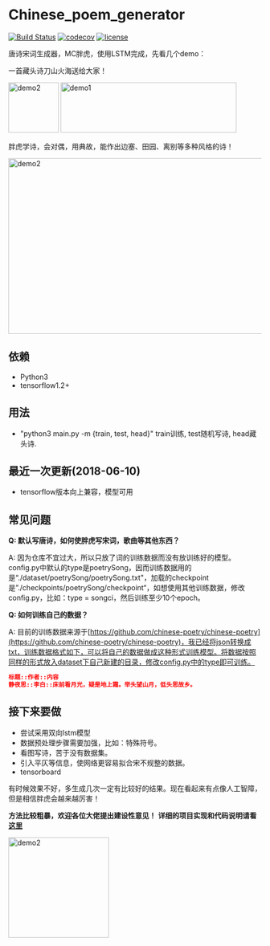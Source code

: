 # Chinese_poem_generator 
[![Build Status](https://travis-ci.org/hjptriplebee/Chinese_poem_generator.svg?branch=master)](https://travis-ci.org/hjptriplebee/Chinese_poem_generator)
[![codecov](https://codecov.io/gh/hjptriplebee/Chinese_poem_generator/branch/master/graph/badge.svg)](https://codecov.io/gh/hjptriplebee/Chinese_poem_generator)
[![license](https://img.shields.io/aur/license/yaourt.svg)](https://github.com/hjptriplebee/Chinese_poem_generator/blob/master/LICENSE)

唐诗宋词生成器，MC胖虎，使用LSTM完成，先看几个demo：

一首藏头诗刀山火海送给大家！

<img src="https://raw.githubusercontent.com/hjptriplebee/Chinese_poem_generator/master/panghu1.jpg" width = "100" height = "100" alt="demo2" /> <img src="https://raw.githubusercontent.com/hjptriplebee/Chinese_poem_generator/master/demo1.png" width = "350" height = "100" alt="demo1" />

胖虎学诗，会对偶，用典故，能作出边塞、田园、离别等多种风格的诗！

<img src="https://raw.githubusercontent.com/hjptriplebee/Chinese_poem_generator/master/demo2.png" width = "850" height = "350" alt="demo2" />

## 依赖
- Python3
- tensorflow1.2+

## 用法
- "python3 main.py -m {train, test, head}" train训练, test随机写诗, head藏头诗.

## 最近一次更新(2018-06-10)
- tensorflow版本向上兼容，模型可用

## 常见问题
**Q: 默认写唐诗，如何使胖虎写宋词，歌曲等其他东西？**

A: 因为仓库不宜过大，所以只放了词的训练数据而没有放训练好的模型。config.py中默认的type是poetrySong，因而训练数据用的是“./dataset/poetrySong/poetrySong.txt"，加载的checkpoint是”./checkpoints/poetrySong/checkpoint“，如想使用其他训练数据，修改config.py，比如：type = songci，然后训练至少10个epoch。

**Q: 如何训练自己的数据？**

A: 目前的训练数据来源于[https://github.com/chinese-poetry/chinese-poetry](https://github.com/chinese-poetry/chinese-poetry)，我已经将json转换成txt，训练数据格式如下，可以将自己的数据做成这种形式训练模型。将数据按照同样的形式放入dataset下自己新建的目录，修改config.py中的type即可训练。

```json
标题::作者::内容
静夜思::李白::床前看月光，疑是地上霜。举头望山月，低头思故乡。
```

## 接下来要做
- 尝试采用双向lstm模型
- 数据预处理步骤需要加强，比如：特殊符号。
- 看图写诗，苦于没有数据集。
- 引入平仄等信息，使网络更容易拟合宋不规整的数据。
- tensorboard

有时候效果不好，多生成几次一定有比较好的结果。现在看起来有点像人工智障，但是相信胖虎会越来越厉害！

**方法比较粗暴，欢迎各位大佬提出建设性意见！**
**详细的项目实现和代码说明请看[这里](http://blog.csdn.net/accepthjp/article/details/73875108)**

<img src="https://raw.githubusercontent.com/hjptriplebee/Chinese_poem_generator/master/panghu2.jpg" width = "200" height = "200" alt="demo2" />

